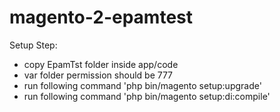 # magento-2-epamtest
Setup Step:

* copy EpamTst folder inside app/code
* var folder permission should be 777
* run following command 'php bin/magento setup:upgrade'
* run following command 'php bin/magento setup:di:compile'